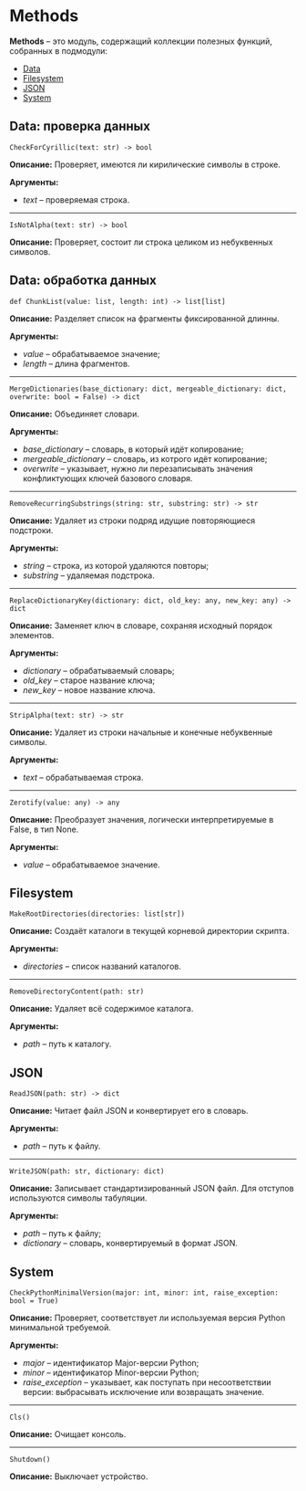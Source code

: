 # Methods
**Methods** – это модуль, содержащий коллекции полезных функций, собранных в подмодули:

* [Data](#data)
* [Filesystem](#filesystem)
* [JSON](#json)
* [System]()

## Data: проверка данных
`CheckForCyrillic(text: str) -> bool`

**Описание:** Проверяет, имеются ли кирилические символы в строке.

**Аргументы:**
* _text_ – проверяемая строка.
___

`IsNotAlpha(text: str) -> bool`

**Описание:** Проверяет, состоит ли строка целиком из небуквенных символов.

## Data: обработка данных
`def ChunkList(value: list, length: int) -> list[list]`

**Описание:** Разделяет список на фрагменты фиксированной длинны.

**Аргументы:**
* _value_ – обрабатываемое значение;
* _length_ – длина фрагментов.
___
`MergeDictionaries(base_dictionary: dict, mergeable_dictionary: dict, overwrite: bool = False) -> dict`

**Описание:** Объединяет словари.

**Аргументы:**
* _base_dictionary_ – словарь, в который идёт копирование;
* _mergeable_dictionary_ – словарь, из котрого идёт копирование;
* _overwrite_ – указывает, нужно ли перезаписывать значения конфликтующих ключей базового словаря.
___
`RemoveRecurringSubstrings(string: str, substring: str) -> str`

**Описание:** Удаляет из строки подряд идущие повторяющиеся подстроки.

**Аргументы:**
* _string_ – строка, из которой удаляются повторы;
* _substring_ – удаляемая подстрока.
___
`ReplaceDictionaryKey(dictionary: dict, old_key: any, new_key: any) -> dict`

**Описание:** Заменяет ключ в словаре, сохраняя исходный порядок элементов.

**Аргументы:**
* _dictionary_ – обрабатываемый словарь;
* _old_key_ – старое название ключа;
* _new_key_ – новое название ключа.
___
`StripAlpha(text: str) -> str`

**Описание:** Удаляет из строки начальные и конечные небуквенные символы.

**Аргументы:**
* _text_ – обрабатываемая строка.
___
`Zerotify(value: any) -> any`

**Описание:** Преобразует значения, логически интерпретируемые в False, в тип None.

**Аргументы:**
* _value_ – обрабатываемое значение.

## Filesystem
`MakeRootDirectories(directories: list[str])`

**Описание:** Создаёт каталоги в текущей корневой директории скрипта.

**Аргументы:**
* _directories_ – список названий каталогов.
___

`RemoveDirectoryContent(path: str)`

**Описание:** Удаляет всё содержимое каталога.

**Аргументы:**
* _path_ – путь к каталогу.

## JSON
`ReadJSON(path: str) -> dict`

**Описание:** Читает файл JSON и конвертирует его в словарь.

**Аргументы:**
* _path_ – путь к файлу.
___
`WriteJSON(path: str, dictionary: dict)`

**Описание:** Записывает стандартизированный JSON файл. Для отступов используются символы табуляции.

**Аргументы:**
* _path_ – путь к файлу;
* _dictionary_ – словарь, конвертируемый в формат JSON.

## System
`CheckPythonMinimalVersion(major: int, minor: int, raise_exception: bool = True)`

**Описание:** Проверяет, соответствует ли используемая версия Python минимальной требуемой.

**Аргументы:**
* _major_ – идентификатор Major-версии Python;
* _minor_ – идентификатор Minor-версии Python;
* _raise\_exception_ – указывает, как поступать при несоответствии версии: выбрасывать исключение или возвращать значение.
___
`Cls()`

**Описание:** Очищает консоль.
___
`Shutdown()`

**Описание:** Выключает устройство.